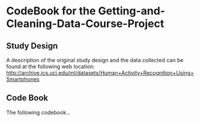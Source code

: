 # CodeBook for the Getting-and-Cleaning-Data-Course-Project

<h2>Study Design</h2>

A description of the original study design and the data collected can be found at the following web location:<br>
http://archive.ics.uci.edu/ml/datasets/Human+Activity+Recognition+Using+Smartphones 

<h2>Code Book</h2>

The following codebook...